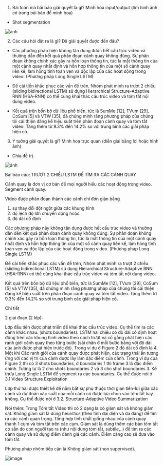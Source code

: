 1. Bài toán mà bài báo giải quyết là gì? Minh hoạ input/output (tìm hình ảnh có trong bài báo để minh hoạ)

 + Shot segmentation
 
 ![ảnh](https://user-images.githubusercontent.com/68372495/118488254-c1623f80-b745-11eb-8a6d-deb28bfdf925.png)

  
2. Các câu hỏi đặt ra là gì? Đã giải quyết được đến đâu?

 + Các phương pháp hiện  không tận dụng được hết cấu trúc video và thường dẫn đến kết quả phân đoạn cảnh quay không đúng. Sự phân đoạn không chính xác gây ra hỗn loạn thông tin, tức là mất thông tin của một cảnh quay nhất định và hỗn hợp thông tin của một số cảnh quay liền kề, làm hỏng tính toàn vẹn và độc lập của các hoạt động trong video.
 (Phương pháp Long Single LSTM)
 
 + Để cải tiến khắc phục các vấn đề trên, Nhóm phát minh ra trượt 2 chiều (sliding bidirectional LSTM) sử dụng Hierarchical Structure-Adaptive RNN (HSA-RNN) có thể cùng khai thác cấu trúc video và tóm tắt nội dung video.
 + Kết quả trên bốn bộ dữ liệu phổ biến, tức là SumMe [12], TVum [29], CoSum [5] và VTW [35], đã chứng minh rằng phương pháp của chúng tôi cải thiện đáng kể hiệu suất trên phân đoạn cảnh quay và tóm tắt video. Tăng thêm từ 9.3% đến 14.2% so với trung bình các giải pháp hiện có.
 
 3. Ý tưởng giải quyết là gì? Minh hoạ trực quan (diễn giải bằng lời hoặc hình ảnh)
  + Chia để trị.


  ![ảnh](https://user-images.githubusercontent.com/68372495/118488905-6a109f00-b746-11eb-85fe-0bbefbf1058d.png)


Bài báo cáo:
TRƯỢT 2 CHIỀU LSTM ĐỂ TÌM RA CÁC CẢNH QUAY

Cảnh quay là đơn vị cơ bản để mọi người hiểu các hoạt động trong video.
Segment cảnh quay.

Video được phân đoạn thành các cảnh chỉ đơn giản bằng 
1.	sự thay đổi đột ngột giữa các khung hình
2.	độ lệch độ lớn chuyển động hoặc
3.	độ dài cố định
 
Các phương pháp này không tận dụng được hết cấu trúc video và thường dẫn đến kết quả phân đoạn cảnh quay không đúng. Sự phân đoạn không chính xác gây ra hỗn loạn thông tin, tức là mất thông tin của một cảnh quay nhất định và hỗn hợp thông tin của một số cảnh quay liền kề, làm hỏng tính toàn vẹn và độc lập của các hoạt động trong video.
(Phương pháp Long Single LSTM)

Để cải tiến khắc phục các vấn đề trên, Nhóm phát minh ra trượt 2 chiều (sliding bidirectional LSTM) sử dụng Hierarchical Structure-Adaptive RNN (HSA-RNN) có thể cùng khai thác cấu trúc video và tóm tắt nội dung video.

Kết quả trên bốn bộ dữ liệu phổ biến, tức là SumMe [12], TVum [29], CoSum [5] và VTW [35], đã chứng minh rằng phương pháp của chúng tôi cải thiện đáng kể hiệu suất trên phân đoạn cảnh quay và tóm tắt video. Tăng thêm từ 9.3% đến 14.2% so với trung bình các giải pháp hiện có.

Chi tiết

2 giai đoạn (2 lớp): 

Lớp đầu tiên được phát triển để khai thác cấu trúc video. Cụ thể tìm ra các cảnh khác nhau. (shots boundaries). 
LSTM hai chiều có độ dài cố định hoạt động trên các khung hình video theo cách trượt và cố gắng phát hiện các ranh giới cảnh quay theo từng bước (sải chân ở mỗi bước bằng với độ dài của ảnh được phát hiện trước đó). 
Trong ví dụ ở Figure 2 độ dài cố định là 4.
Một khi Các ranh giới của cảnh quay được phát hiện, các trạng thái ẩn tương ứng với các vị trí của cảnh được lấy làm đặc điểm của cảnh. 
Trong ví dụ của Figure 2 thì có 3 shots boundaries, ở boundaries 1 thì frame 3 là đặc điểm chính. Tương tự là 2 cho shots boundaries 2 và 3 cho shot boundaries 3.
Kế thừa Long Single LSTM để segment ra các boundaries.
Cụ thể được nói ở 3.1 Video Structure Exploitation

Lớp thứ hai được thiết kế để nắm bắt sự phụ thuộc thời gian tiến-lùi giữa các cảnh và dự đoán xác suất của mỗi cảnh có được lựa chọn vào tóm tắt hay không.
Cụ thể được nói ở 3.2. Structure-Adaptive Video Summarization

 

Nói thêm:
Trong Tóm tắt Video thì có 2 dạng là có giám sát và không giám sát.
Không gíam sát là dùng heurstics (theo tính đại diện và đa dạng) để tìm ra các cảnh quan trọng. Tổng hợp tính chất giống nhau của cảnh quay thành 1 cụm và tóm tắt trên các cụm.
Giám sát là dùng thêm các bản tóm tắt có sẵn do con người tạo ra (như nội dung tóm tắt, subtile,..) để tìm ra các cảnh quay và sử dụng điểm đánh giá các cảnh. Điểm càng cao sẽ đưa vào tóm tắt.

Phương pháp nhóm tiếp cận là Không giám sát (non supervised).



![image](https://user-images.githubusercontent.com/42732113/118496989-d7c0c900-b74e-11eb-94b7-74792873b59e.png)

